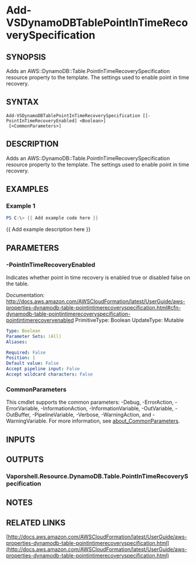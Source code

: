# Add-VSDynamoDBTablePointInTimeRecoverySpecification

## SYNOPSIS
Adds an AWS::DynamoDB::Table.PointInTimeRecoverySpecification resource property to the template.
The settings used to enable point in time recovery.

## SYNTAX

```
Add-VSDynamoDBTablePointInTimeRecoverySpecification [[-PointInTimeRecoveryEnabled] <Boolean>]
 [<CommonParameters>]
```

## DESCRIPTION
Adds an AWS::DynamoDB::Table.PointInTimeRecoverySpecification resource property to the template.
The settings used to enable point in time recovery.

## EXAMPLES

### Example 1
```powershell
PS C:\> {{ Add example code here }}
```

{{ Add example description here }}

## PARAMETERS

### -PointInTimeRecoveryEnabled
Indicates whether point in time recovery is enabled true or disabled false on the table.

Documentation: http://docs.aws.amazon.com/AWSCloudFormation/latest/UserGuide/aws-properties-dynamodb-table-pointintimerecoveryspecification.html#cfn-dynamodb-table-pointintimerecoveryspecification-pointintimerecoveryenabled
PrimitiveType: Boolean
UpdateType: Mutable

```yaml
Type: Boolean
Parameter Sets: (All)
Aliases:

Required: False
Position: 1
Default value: False
Accept pipeline input: False
Accept wildcard characters: False
```

### CommonParameters
This cmdlet supports the common parameters: -Debug, -ErrorAction, -ErrorVariable, -InformationAction, -InformationVariable, -OutVariable, -OutBuffer, -PipelineVariable, -Verbose, -WarningAction, and -WarningVariable. For more information, see [about_CommonParameters](http://go.microsoft.com/fwlink/?LinkID=113216).

## INPUTS

## OUTPUTS

### Vaporshell.Resource.DynamoDB.Table.PointInTimeRecoverySpecification
## NOTES

## RELATED LINKS

[http://docs.aws.amazon.com/AWSCloudFormation/latest/UserGuide/aws-properties-dynamodb-table-pointintimerecoveryspecification.html](http://docs.aws.amazon.com/AWSCloudFormation/latest/UserGuide/aws-properties-dynamodb-table-pointintimerecoveryspecification.html)

